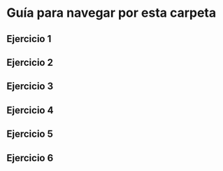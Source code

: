 # Guía para navegar por esta carpeta

## Ejercicio 1

## Ejercicio 2

## Ejercicio 3

## Ejercicio 4

## Ejercicio 5

## Ejercicio 6